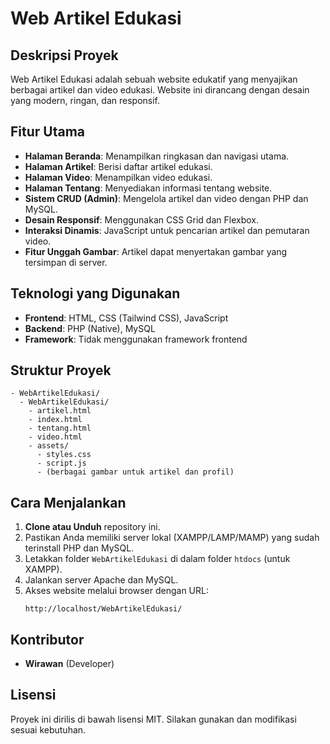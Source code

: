 # Web Artikel Edukasi

## Deskripsi Proyek
Web Artikel Edukasi adalah sebuah website edukatif yang menyajikan berbagai artikel dan video edukasi. Website ini dirancang dengan desain yang modern, ringan, dan responsif.

## Fitur Utama
- **Halaman Beranda**: Menampilkan ringkasan dan navigasi utama.
- **Halaman Artikel**: Berisi daftar artikel edukasi.
- **Halaman Video**: Menampilkan video edukasi.
- **Halaman Tentang**: Menyediakan informasi tentang website.
- **Sistem CRUD (Admin)**: Mengelola artikel dan video dengan PHP dan MySQL.
- **Desain Responsif**: Menggunakan CSS Grid dan Flexbox.
- **Interaksi Dinamis**: JavaScript untuk pencarian artikel dan pemutaran video.
- **Fitur Unggah Gambar**: Artikel dapat menyertakan gambar yang tersimpan di server.

## Teknologi yang Digunakan
- **Frontend**: HTML, CSS (Tailwind CSS), JavaScript
- **Backend**: PHP (Native), MySQL
- **Framework**: Tidak menggunakan framework frontend

## Struktur Proyek
```
- WebArtikelEdukasi/
  - WebArtikelEdukasi/
    - artikel.html
    - index.html
    - tentang.html
    - video.html
    - assets/
      - styles.css
      - script.js
      - (berbagai gambar untuk artikel dan profil)
```

## Cara Menjalankan
1. **Clone atau Unduh** repository ini.
2. Pastikan Anda memiliki server lokal (XAMPP/LAMP/MAMP) yang sudah terinstall PHP dan MySQL.
3. Letakkan folder `WebArtikelEdukasi` di dalam folder `htdocs` (untuk XAMPP).
4. Jalankan server Apache dan MySQL.
5. Akses website melalui browser dengan URL:
   ```
   http://localhost/WebArtikelEdukasi/
   ```

## Kontributor
- **Wirawan** (Developer)

## Lisensi
Proyek ini dirilis di bawah lisensi MIT. Silakan gunakan dan modifikasi sesuai kebutuhan.

